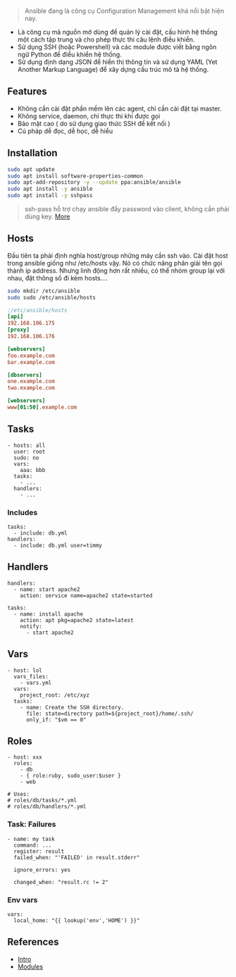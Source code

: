 > Ansible đang là công cụ Configuration Management khá nổi bật hiện nay.

- Là công cụ mã nguồn mở dùng để quản lý cài đặt, cấu hình hệ thống một cách tập trung và cho phép thực thi câu lệnh điều khiển.
- Sử dụng SSH (hoặc Powershell) và các module được viết bằng ngôn ngữ Python để điểu khiển hệ thống.
- Sử dụng định dạng JSON để hiển thị thông tin và sử dụng YAML (Yet Another Markup Language) để xây dựng cấu trúc mô tả hệ thống.

## Features
- Không cần cài đặt phần mềm lên các agent, chỉ cần cài đặt tại master.
- Không service, daemon, chỉ thực thi khi được gọi
- Bảo mật cao ( do sử dụng giao thức SSH để kết nối )
- Cú pháp dễ đọc, dễ học, dễ hiểu

## Installation
```bash
sudo apt update
sudo apt install software-properties-common
sudo apt-add-repository -y --update ppa:ansible/ansible
sudo apt install -y ansible
sudo apt install -y sshpass
```
> ssh-pass hỗ trợ chạy ansible đẩy password vào client, không cần phải dùng key.
[More](/devops/ansible/ansible-install)

## Hosts
Đầu tiên ta phải định nghĩa host/group những máy cần ssh vào. Cài đặt host trong ansible giống như /etc/hosts vậy. Nó có chức năng phân giải tên gọi thành ip address. Nhưng linh động hơn rất nhiều, có thể nhóm group lại với nhau, đặt thông số đi kèm hosts....

```bash
sudo mkdir /etc/ansible
sudo sudo /etc/ansible/hosts
```

```ini
;/etc/ansible/hosts
[api]
192.168.106.175
[proxy]
192.168.106.176

[webservers]
foo.example.com
bar.example.com

[dbservers]
one.example.com
two.example.com

[webservers]
www[01:50].example.com
```




## Tasks

    - hosts: all
      user: root
      sudo: no
      vars:
        aaa: bbb
      tasks:
        - ...
      handlers:
        - ...

### Includes

    tasks:
      - include: db.yml
    handlers:
      - include: db.yml user=timmy

## Handlers

    handlers:
      - name: start apache2
        action: service name=apache2 state=started

    tasks:
      - name: install apache
        action: apt pkg=apache2 state=latest
        notify:
          - start apache2

## Vars

    - host: lol
      vars_files:
        - vars.yml
      vars:
        project_root: /etc/xyz
      tasks:
        - name: Create the SSH directory.
          file: state=directory path=${project_root}/home/.ssh/
          only_if: "$vm == 0"

## Roles

    - host: xxx
      roles:
        - db
        - { role:ruby, sudo_user:$user }
        - web

    # Uses:
    # roles/db/tasks/*.yml
    # roles/db/handlers/*.yml

### Task: Failures

    - name: my task
      command: ...
      register: result
      failed_when: "'FAILED' in result.stderr"

      ignore_errors: yes

      changed_when: "result.rc != 2"

### Env vars

    vars:
      local_home: "{{ lookup('env','HOME') }}"

## References

  * [Intro](http://www.ansibleworks.com/docs/intro_configuration.html)
  * [Modules](http://www.ansibleworks.com/docs/modules.html)